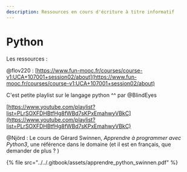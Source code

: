 ```yaml
---
description: Ressources en cours d'écriture à titre informatif
---
```


# Python

Les ressources : 

@flov220 : [https://www.fun-mooc.fr/courses/course-v1:UCA+107001+session02/about](https://www.fun-mooc.fr/courses/course-v1:UCA+107001+session02/about)

C'est petite playlist sur le langage python ^^ par @BlindEyes

[https://www.youtube.com/playlist?list=PLrSOXFDHBtfHg8fWBd7sKPxEmahwyVBkC](https://www.youtube.com/playlist?list=PLrSOXFDHBtfHg8fWBd7sKPxEmahwyVBkC) 



@Njörd : Le cours de Gérard Swinnen, _Apprendre à programmer avec Python3_, une référence dans le domaine \(et il est en français, que demander de plus ? \)

{% file src="../../.gitbook/assets/apprendre\_python\_swinnen.pdf" %}

